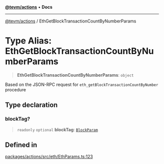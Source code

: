 [**@tevm/actions**](../README.md) • **Docs**

***

[@tevm/actions](../globals.md) / EthGetBlockTransactionCountByNumberParams

# Type Alias: EthGetBlockTransactionCountByNumberParams

> **EthGetBlockTransactionCountByNumberParams**: `object`

Based on the JSON-RPC request for `eth_getBlockTransactionCountByNumber` procedure

## Type declaration

### blockTag?

> `readonly` `optional` **blockTag**: [`BlockParam`](BlockParam.md)

## Defined in

[packages/actions/src/eth/EthParams.ts:123](https://github.com/qbzzt/tevm-monorepo/blob/main/packages/actions/src/eth/EthParams.ts#L123)
